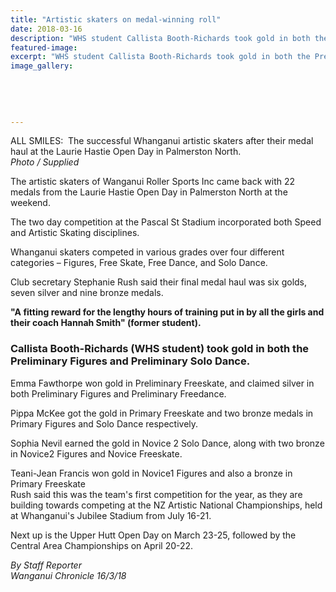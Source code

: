 ```yaml
---
title: "Artistic skaters on medal-winning roll"
date: 2018-03-16
description: "WHS student Callista Booth-Richards took gold in both the Preliminary Figures & Preliminary Solo Dance..."
featured-image: 
excerpt: "WHS student Callista Booth-Richards took gold in both the Preliminary Figures and Preliminary Solo Dance."
image_gallery:
    
    
    
    
    
---
```


<p><span>ALL SMILES:&nbsp; The successful Whanganui artistic skaters after their medal haul at the Laurie Hastie Open Day in Palmerston North.</span><br /><em>Photo / Supplied</em></p>
<p class="element element-paragraph">The artistic skaters of Wanganui Roller Sports Inc came back with 22 medals from the Laurie Hastie Open Day in Palmerston North at the weekend.</p>
<p class="element element-paragraph">The two day competition at the Pascal St Stadium incorporated both Speed and Artistic Skating disciplines.</p>
<p class="element element-paragraph">Whanganui skaters competed in various grades over four different categories &ndash; Figures, Free Skate, Free Dance, and Solo Dance.</p>
<p class="element element-paragraph">Club secretary Stephanie Rush said their final medal haul was six golds, seven silver and nine bronze medals.</p>
<p class="element element-paragraph"><strong>"A fitting reward for the lengthy hours of training put in by all the girls and their coach Hannah Smith" (former student).</strong></p>
<h3 class="element element-paragraph">Callista Booth-Richards (WHS student) took gold in both the Preliminary Figures and Preliminary Solo Dance.</h3>
<p class="element element-paragraph">Emma Fawthorpe won gold in Preliminary Freeskate, and claimed silver in both Preliminary Figures and Preliminary Freedance.</p>
<p class="element element-paragraph">Pippa McKee got the gold in Primary Freeskate and two bronze medals in Primary Figures and Solo Dance respectively.</p>
<p class="element element-paragraph">Sophia Nevil earned the gold in Novice 2 Solo Dance, along with two bronze in Novice2 Figures and Novice Freeskate.</p>
<p class="element element-paragraph">Teani-Jean Francis won gold in Novice1 Figures and also a bronze in Primary Freeskate&nbsp;<br />Rush said this was the team's first competition for the year, as they are building towards competing at the NZ Artistic National Championships, held at Whanganui's Jubilee Stadium from July 16-21.</p>
<p class="element element-paragraph">Next up is the Upper Hutt Open Day on March 23-25, followed by the Central Area Championships on April 20-22.</p>
<p><em>By Staff Reporter</em><br /><em>Wanganui Chronicle 16/3/18</em></p>

